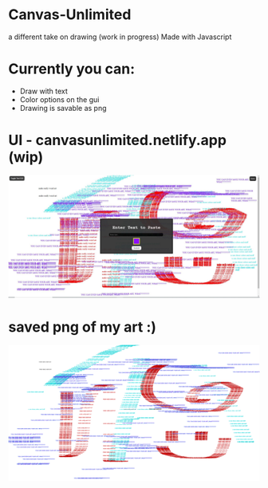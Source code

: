 # Canvas-Unlimited
a different take on drawing (work in progress)
Made with Javascript

# Currently you can:
 - Draw with text
 - Color options on the gui
 - Drawing is savable as png
# UI - canvasunlimited.netlify.app (wip)
![Screenshot](test.JPG)

# saved png of my art :)
![Screenshot](canvas-unlimited.png)
